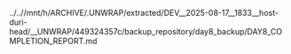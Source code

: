 ../..//mnt/h/ARCHIVE/.UNWRAP/extracted/DEV__2025-08-17__1833__host-duri-head/__UNWRAP/449324357c/backup_repository/day8_backup/DAY8_COMPLETION_REPORT.md